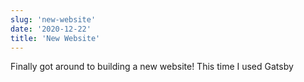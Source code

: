 ```yaml
---
slug: 'new-website'
date: '2020-12-22'
title: 'New Website'
---
```


Finally got around to building a new website! This time I used Gatsby